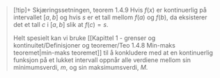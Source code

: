 > [!tip]+ Skjæringssetningen, teorem 1.4.9
> Hvis $f(x)$ er kontinuerlig på intervallet $\left[ a,b \right]$ og hvis $s$ er et tall mellom $f(a)$ og $f(b)$, da eksisterer det et tall $c$ i $[a,b]$ slik at $f(c) = s$.
> 
> Helt spesielt kan vi bruke [[Kapittel 1 - grenser og kontinuitet/Definisjoner og teoremer/Teo 1.4.8 Min-maks teoremet|min-maks teoremet]] til å konkludere med at en kontinuerlig funksjon på et lukket intervall oppnår alle verdiene mellom sin minimumsverdi, $m$, og sin maksimumsverdi, $M$. 
